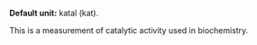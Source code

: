 **Default unit:** katal (kat).

This is a measurement of catalytic activity used in biochemistry. 


